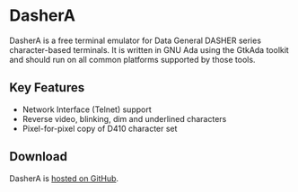 # DasherA
DasherA is a free terminal emulator for Data General DASHER series character-based terminals.  It is written in GNU Ada using the GtkAda toolkit and should run on all common platforms supported by those tools.

## Key Features

* Network Interface (Telnet) support
* Reverse video, blinking, dim and underlined characters
* Pixel-for-pixel copy of D410 character set

## Download
DasherA is [hosted on GitHub](https://github.com/SMerrony/dashera).

